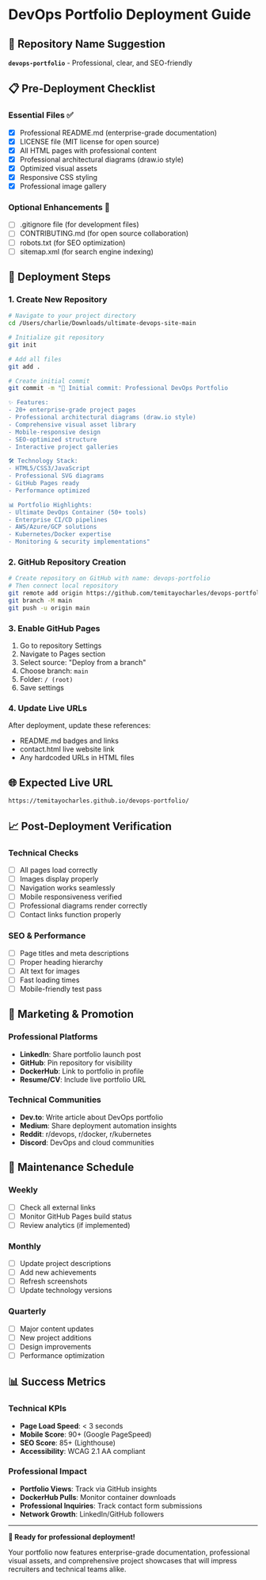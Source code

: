 # DevOps Portfolio Deployment Guide

## 🎯 Repository Name Suggestion
**`devops-portfolio`** - Professional, clear, and SEO-friendly

## 📋 Pre-Deployment Checklist

### Essential Files ✅
- [x] Professional README.md (enterprise-grade documentation)
- [x] LICENSE file (MIT license for open source)
- [x] All HTML pages with professional content
- [x] Professional architectural diagrams (draw.io style)
- [x] Optimized visual assets
- [x] Responsive CSS styling
- [x] Professional image gallery

### Optional Enhancements 🔄
- [ ] .gitignore file (for development files)
- [ ] CONTRIBUTING.md (for open source collaboration)
- [ ] robots.txt (for SEO optimization)
- [ ] sitemap.xml (for search engine indexing)

## 🚀 Deployment Steps

### 1. Create New Repository
```bash
# Navigate to your project directory
cd /Users/charlie/Downloads/ultimate-devops-site-main

# Initialize git repository
git init

# Add all files
git add .

# Create initial commit
git commit -m "🚀 Initial commit: Professional DevOps Portfolio

✨ Features:
- 20+ enterprise-grade project pages
- Professional architectural diagrams (draw.io style)
- Comprehensive visual asset library
- Mobile-responsive design
- SEO-optimized structure
- Interactive project galleries

🛠️ Technology Stack:
- HTML5/CSS3/JavaScript
- Professional SVG diagrams
- GitHub Pages ready
- Performance optimized

📊 Portfolio Highlights:
- Ultimate DevOps Container (50+ tools)
- Enterprise CI/CD pipelines
- AWS/Azure/GCP solutions
- Kubernetes/Docker expertise
- Monitoring & security implementations"
```

### 2. GitHub Repository Creation
```bash
# Create repository on GitHub with name: devops-portfolio
# Then connect local repository
git remote add origin https://github.com/temitayocharles/devops-portfolio.git
git branch -M main
git push -u origin main
```

### 3. Enable GitHub Pages
1. Go to repository Settings
2. Navigate to Pages section
3. Select source: "Deploy from a branch"
4. Choose branch: `main`
5. Folder: `/ (root)`
6. Save settings

### 4. Update Live URLs
After deployment, update these references:
- README.md badges and links
- contact.html live website link
- Any hardcoded URLs in HTML files

## 🌐 Expected Live URL
`https://temitayocharles.github.io/devops-portfolio/`

## 📈 Post-Deployment Verification

### Technical Checks
- [ ] All pages load correctly
- [ ] Images display properly
- [ ] Navigation works seamlessly
- [ ] Mobile responsiveness verified
- [ ] Professional diagrams render correctly
- [ ] Contact links function properly

### SEO & Performance
- [ ] Page titles and meta descriptions
- [ ] Proper heading hierarchy
- [ ] Alt text for images
- [ ] Fast loading times
- [ ] Mobile-friendly test pass

## 🎯 Marketing & Promotion

### Professional Platforms
- **LinkedIn**: Share portfolio launch post
- **GitHub**: Pin repository for visibility
- **DockerHub**: Link to portfolio in profile
- **Resume/CV**: Include live portfolio URL

### Technical Communities
- **Dev.to**: Write article about DevOps portfolio
- **Medium**: Share deployment automation insights
- **Reddit**: r/devops, r/docker, r/kubernetes
- **Discord**: DevOps and cloud communities

## 🔧 Maintenance Schedule

### Weekly
- [ ] Check all external links
- [ ] Monitor GitHub Pages build status
- [ ] Review analytics (if implemented)

### Monthly
- [ ] Update project descriptions
- [ ] Add new achievements
- [ ] Refresh screenshots
- [ ] Update technology versions

### Quarterly
- [ ] Major content updates
- [ ] New project additions
- [ ] Design improvements
- [ ] Performance optimization

## 📊 Success Metrics

### Technical KPIs
- **Page Load Speed**: < 3 seconds
- **Mobile Score**: 90+ (Google PageSpeed)
- **SEO Score**: 85+ (Lighthouse)
- **Accessibility**: WCAG 2.1 AA compliant

### Professional Impact
- **Portfolio Views**: Track via GitHub insights
- **DockerHub Pulls**: Monitor container downloads
- **Professional Inquiries**: Track contact form submissions
- **Network Growth**: LinkedIn/GitHub followers

---

**🎉 Ready for professional deployment!** 

Your portfolio now features enterprise-grade documentation, professional visual assets, and comprehensive project showcases that will impress recruiters and technical teams alike.
